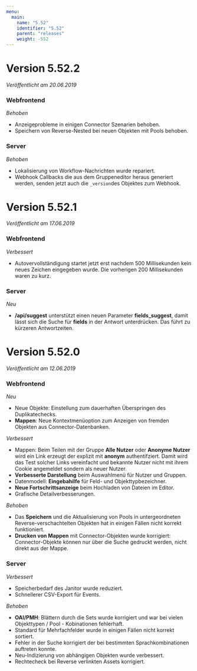 ```yaml
---
menu:
  main:
    name: "5.52"
    identifier: "5.52"
    parent: "releases"
    weight: -552
---
```


# Version 5.52.2

*Veröffentlicht am 20.06.2019*

### Webfrontend

*Behoben*

* Anzeigeprobleme in einigen Connector Szenarien behoben.
* Speichern von Reverse-Nested bei neuen Objekten mit Pools behoben.

### Server

*Behoben*

* Lokalisierung von Workflow-Nachrichten wurde repariert.
* Webhook Callbacks die aus dem Gruppeneditor heraus generiert werden, senden jetzt auch die `_version`des Objektes zum Webhook.

# Version 5.52.1

*Veröffentlicht am 17.06.2019*

### Webfrontend

*Verbessert*

* Autovervollständigung startet jetzt erst nachdem 500 Millisekunden kein neues Zeichen eingegeben wurde. Die vorherigen 200 Millisekunden waren zu kurz.

### Server

*Neu*

* **/api/suggest** unterstützt einen neuen Parameter **fields_suggest**, damit lässt sich die Suche für **fields** in der Antwort unterdrücken. Das führt zu kürzeren Antwortzeiten.

# Version 5.52.0

*Veröffentlicht am 12.06.2019*

### Webfrontend

*Neu*

* Neue Objekte: Einstellung zum dauerhaften Überspringen des Duplikatechecks.
* **Mappen**: Neue Kontextmenüoption zum Anzeigen von fremden Objekten aus Connector-Datenbanken.

*Verbessert*

* Mappen: Beim Teilen mit der Gruppe **Alle Nutzer** oder **Anonyme Nutzer** wird ein Link erzeugt der explizit mit **anonym** authentifziert. Damit wird das Test solcher Links vereinfacht und bekannte Nutzer nicht mit ihrem Cookie angemeldet sondern als neuer Nutzer.
* **Verbesserte Darstellung** beim Auswahlmenü für Nutzer und Gruppen.
* Datenmodell: **Eingebahilfe** für Feld- und Objekttypbezeichner.
* **Neue Fortschrittsanzeige** beim Hochladen von Dateien im Editor.
* Grafische Detailverbesserungen.

*Behoben*

* Das **Speichern** und die Aktualisierung von Pools in untergeordneten Reverse-verschachtelten Objekten hat in einigen Fällen nicht korrekt funktioniert.
* **Drucken von Mappen** mit Connector-Objekten wurde korrigiert: Connector-Objekte können nur über die Suche gedruckt werden, nicht direkt aus der Mappe.

### Server

*Verbessert*

* Speicherbedarf des Janitor wurde reduziert.
* Schnellerer CSV-Export für Events.

*Behoben*

* **OAI/PMH**: Blättern durch die Sets wurde korrigiert und war bei vielen Objekttypen / Pool - Kobinationen fehlerhaft.
* Standard für Mehrfachfelder wurde in einigen Fällen nicht korrekt sortiert.
* Fehler in der Suche korrigiert der bei bestimmten Sprachkombinationen auftreten konnte.
* Neu-Indizierung von abhängigen Objekten wurde verbessert.
* Rechtecheck bei Reverse verlinkten Assets korrigiert.